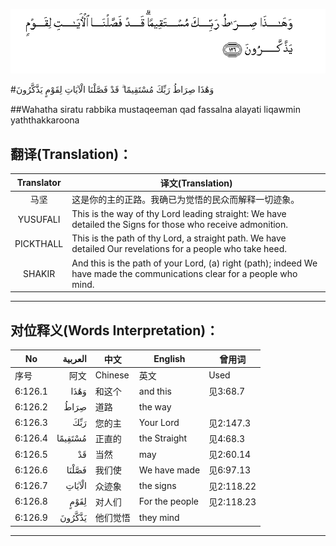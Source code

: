 ![006:126](images/006_126.gif)

#وَهَٰذَا صِرَاطُ رَبِّكَ مُسْتَقِيمًا ۗ قَدْ فَصَّلْنَا الْآيَاتِ لِقَوْمٍ يَذَّكَّرُونَ

##Wahatha siratu rabbika mustaqeeman qad fassalna alayati liqawmin yaththakkaroona 

## 翻译(Translation)：

| Translator | 译文(Translation)                                            |
| :--------: | ------------------------------------------------------------ |
|    马坚    | 这是你的主的正路。我确已为觉悟的民众而解释一切迹象。         |
|  YUSUFALI  | This is the way of thy Lord leading straight: We have detailed the Signs for those who receive admonition. |
| PICKTHALL  | This is the path of thy Lord, a straight path. We have detailed Our revelations for a people who take heed. |
|   SHAKIR   | And this is the path of your Lord, (a) right (path); indeed We have made the communications clear for a people who mind. |

---

## 对位释义(Words Interpretation)：

| No   | العربية | 中文    | English | 曾用词 |
| ---- | ------: | ------- | ------- | ------ |
| 序号 |    阿文 | Chinese | 英文    | Used   |
| 6:126.1 | وَهَٰذَا    | 和这个   | and this       | 见3:68.7   |
| 6:126.2 | صِرَاطُ    | 道路     | the way        |            |
| 6:126.3 | رَبِّكَ     | 您的主   | Your Lord      | 见2:147.3 |
| 6:126.4 | مُسْتَقِيمًا | 正直的   | the Straight   | 见4:68.3   |
| 6:126.5 | قَدْ      | 当然     | may            | 见2:60.14  |
| 6:126.6 | فَصَّلْنَا   | 我们使   | We have made   | 见6:97.13  |
| 6:126.7 | الْآيَاتِ  | 众迹象   | the signs      | 见2:118.22 |
| 6:126.8 | لِقَوْمٍ    | 对人们   | For the people | 见2:118.23 |
| 6:126.9 | يَذَّكَّرُونَ  | 他们觉悟 | they mind      |            |

---